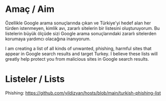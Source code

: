 # Amaç / Aim
Özellikle Google arama sonuçlarında çıkan ve Türkiye'yi hedef alan her türden istenmeyen, kimlik avı, zararlı sitelerin bir listesini oluşturuyorum.
Bu listelerin büyük ölçüde sizi Google arama sonuçlarındaki zararlı sitelerden korumaya yardımcı olacağına inanıyorum.

I am creating a list of all kinds of unwanted, phishing, harmful sites that appear in Google search results and target Turkey.
I believe these lists will greatly help protect you from malicious sites in Google search results.

# Listeler / Lists
Phishing: https://github.com/yildizyan/hosts/blob/main/turkish-phishing-list
